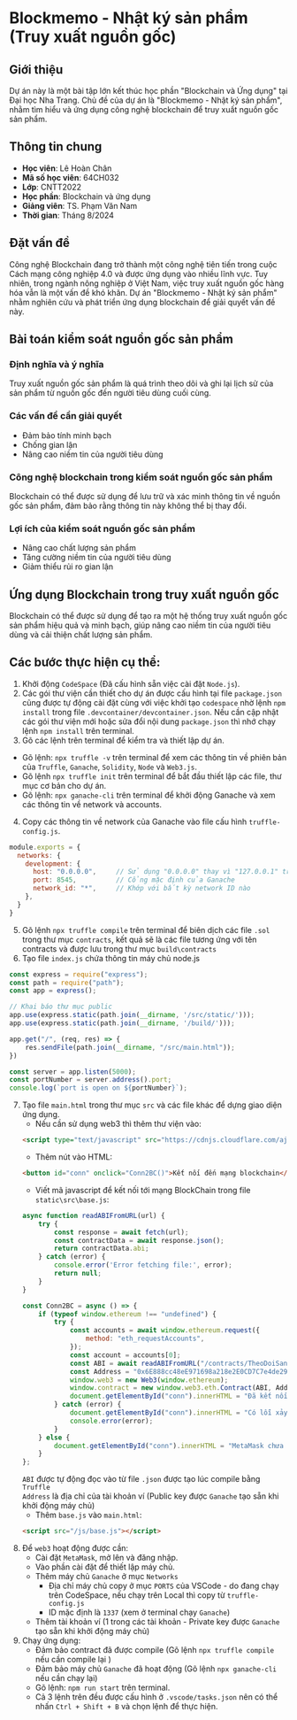# Blockmemo - Nhật ký sản phẩm (Truy xuất nguồn gốc)

## Giới thiệu
Dự án này là một bài tập lớn kết thúc học phần "Blockchain và Ứng dụng" tại Đại học Nha Trang. Chủ đề của dự án là "Blockmemo - Nhật ký sản phẩm", nhằm tìm hiểu và ứng dụng công nghệ blockchain để truy xuất nguồn gốc sản phẩm.

## Thông tin chung
- **Học viên**: Lê Hoàn Chân
- **Mã số học viên**: 64CH032
- **Lớp**: CNTT2022
- **Học phần**: Blockchain và ứng dụng
- **Giảng viên**: TS. Phạm Văn Nam
- **Thời gian**: Tháng 8/2024

## Đặt vấn đề
Công nghệ Blockchain đang trở thành một công nghệ tiên tiến trong cuộc Cách mạng công nghiệp 4.0 và được ứng dụng vào nhiều lĩnh vực. Tuy nhiên, trong ngành nông nghiệp ở Việt Nam, việc truy xuất nguồn gốc hàng hóa vẫn là một vấn đề khó khăn. Dự án "Blockmemo - Nhật ký sản phẩm" nhằm nghiên cứu và phát triển ứng dụng blockchain để giải quyết vấn đề này.

## Bài toán kiểm soát nguồn gốc sản phẩm
### Định nghĩa và ý nghĩa
Truy xuất nguồn gốc sản phẩm là quá trình theo dõi và ghi lại lịch sử của sản phẩm từ nguồn gốc đến người tiêu dùng cuối cùng.

### Các vấn đề cần giải quyết
- Đảm bảo tính minh bạch
- Chống gian lận
- Nâng cao niềm tin của người tiêu dùng

### Công nghệ blockchain trong kiểm soát nguồn gốc sản phẩm
Blockchain có thể được sử dụng để lưu trữ và xác minh thông tin về nguồn gốc sản phẩm, đảm bảo rằng thông tin này không thể bị thay đổi.

### Lợi ích của kiểm soát nguồn gốc sản phẩm
- Nâng cao chất lượng sản phẩm
- Tăng cường niềm tin của người tiêu dùng
- Giảm thiểu rủi ro gian lận

## Ứng dụng Blockchain trong truy xuất nguồn gốc
Blockchain có thể được sử dụng để tạo ra một hệ thống truy xuất nguồn gốc sản phẩm hiệu quả và minh bạch, giúp nâng cao niềm tin của người tiêu dùng và cải thiện chất lượng sản phẩm.


## Các bước thực hiện cụ thể:
1. Khởi động `CodeSpace` (Đã cấu hình sẵn việc cài đặt `Node.js`).
2. Các gói thư viện cần thiết cho dự án được cấu hình tại file `package.json` cũng được tự động cài đặt cùng với việc khởi tạo `codespace` nhờ lệnh `npm install` trong file `.devcontainer/devcontainer.json`. Nếu cần cập nhật các gói thư viện mới hoặc sửa đổi nội dung `package.json` thì nhớ chạy lệnh `npm install` trên terminal.
3. Gõ các lệnh trên terminal để kiểm tra và thiết lập dự án.
- Gõ lệnh: `npx truffle -v` trên terminal để xem các thông tin về phiên bản của `Truffle`, `Ganache`, `Solidity`, `Node` và `Web3.js`.
- Gõ lệnh `npx truffle init` trên terminal để bắt đầu thiết lập các file, thư mục cơ bản cho dự án.
- Gõ lệnh: `npx ganache-cli` trên terminal để khởi động Ganache và xem các thông tin về network và accounts.
4. Copy các thông tin về network của Ganache vào file cấu hình `truffle-config.js`.

```javascript
module.exports = {
  networks: {
    development: {
      host: "0.0.0.0",     // Sử dụng "0.0.0.0" thay vì "127.0.0.1" trên CodeSpace
      port: 8545,          // Cổng mặc định của Ganache
      network_id: "*",     // Khớp với bất kỳ network ID nào
    },
  }
}
```
5. Gõ lệnh `npx truffle compile` trên terminal để biên dịch các file `.sol` trong thư mục `contracts`, kết quả sẽ là các file tương ứng với tên contracts và được lưu trong thư mục `build\contracts`
6. Tạo file `index.js` chứa thông tin máy chủ node.js
```javascript
const express = require("express");
const path = require("path");
const app = express();

// Khai báo thư mục public
app.use(express.static(path.join(__dirname, '/src/static/')));
app.use(express.static(path.join(__dirname, '/build/')));

app.get("/", (req, res) => {
    res.sendFile(path.join(__dirname, "/src/main.html"));
})

const server = app.listen(5000);
const portNumber = server.address().port;
console.log(`port is open on ${portNumber}`);
```
7. Tạo file `main.html` trong thư mục `src` và các file khác để dựng giao diện ứng dụng.
    - Nếu cần sử dụng web3 thì thêm thư viện vào:
    ```html
    <script type="text/javascript" src="https://cdnjs.cloudflare.com/ajax/libs/web3/1.2.7-rc.0/web3.min.js"></script>
    ```
    - Thêm nút vào HTML:
    ```html
    <button id="conn" onclick="Conn2BC()">Kết nối đến mạng blockchain</button>
    ```
    - Viết mã javascript để kết nối tới mạng BlockChain trong file `static\src\base.js`:
    ```javascript
    async function readABIFromURL(url) {
        try {
            const response = await fetch(url);
            const contractData = await response.json();
            return contractData.abi;
        } catch (error) {
            console.error('Error fetching file:', error);
            return null;
        }
    }

    const Conn2BC = async () => {
        if (typeof window.ethereum !== "undefined") {
            try {
                const accounts = await window.ethereum.request({
                    method: "eth_requestAccounts",
                });
                const account = accounts[0];
                const ABI = await readABIFromURL("/contracts/TheoDoiSanPham.json");
                const Address = "0x6E888cc48eE971698a218e2E0CD7C7e4de29dd53";
                window.web3 = new Web3(window.ethereum);
                window.contract = new window.web3.eth.Contract(ABI, Address);
                document.getElementById("conn").innerHTML = "Đã kết nối với mạng Blockchain.";
            } catch (error) {
                document.getElementById("conn").innerHTML = "Có lỗi xảy ra khi kết nối với MetaMask.";
                console.error(error);
            }
        } else {
            document.getElementById("conn").innerHTML = "MetaMask chưa được cài đặt. Cài đi nào!";
        }
    };
    ```
    `ABI` được tự động đọc vào từ file `.json` được tạo lúc compile bằng `Truffle` <br>
    `Address` là địa chỉ của tài khoản ví (Public key được `Ganache` tạo sẵn khi khởi động máy chủ)
    - Thêm `base.js` vào `main.html`:
    ```html
    <script src="/js/base.js"></script>
    ```
8. Để `web3` hoạt động được cần:
    - Cài đặt `MetaMask`, mở lên và đăng nhập.
    - Vào phần cài đặt để thiết lập máy chủ.
    - Thêm máy chủ `Ganache` ở mục `Networks` 
        - Địa chỉ máy chủ copy ở mục `PORTS` của VSCode - do đang chạy trên CodeSpace, nếu chạy trên Local thì copy từ `truffle-config.js`
        - ID mặc định là `1337` (xem ở terminal chạy `Ganache`)
    - Thêm tài khoản ví (1 trong các tài khoản - Private key được `Ganache` tạo sẵn khi khởi động máy chủ)
9. Chạy ứng dụng:
    - Đảm bảo contract đã được compile (Gõ lệnh `npx truffle compile` nếu cần compile lại )
    - Đảm bảo máy chủ `Ganache` đã hoạt động (Gõ lệnh `npx ganache-cli` nếu cần chạy lại)
    - Gõ lệnh: `npm run start` trên terminal.
    - Cả 3 lệnh trên đều được cấu hình ở `.vscode/tasks.json` nên có thể nhấn `Ctrl + Shift + B` và chọn lệnh để thực hiện.
